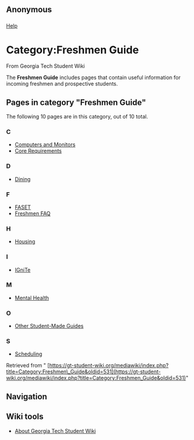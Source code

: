 ## Anonymous

### 
[Help](https://www.mediawiki.org/wiki/Special:MyLanguage/Help:Categories)

# Category:Freshmen Guide

From Georgia Tech Student Wiki

The **Freshmen Guide** includes pages that contain useful information for incoming freshmen and prospective students.

## Pages in category "Freshmen Guide"

The following 10 pages are in this category, out of 10 total.

### C

- [Computers and Monitors](https://gt-student-wiki.org/mediawiki/index.php/Computers_and_Monitors "Computers and Monitors")
- [Core Requirements](https://gt-student-wiki.org/mediawiki/index.php/Core_Requirements "Core Requirements")

### D

- [Dining](https://gt-student-wiki.org/mediawiki/index.php/Dining "Dining")

### F

- [FASET](https://gt-student-wiki.org/mediawiki/index.php/FASET "FASET")
- [Freshmen FAQ](https://gt-student-wiki.org/mediawiki/index.php/Freshmen_FAQ "Freshmen FAQ")

### H

- [Housing](https://gt-student-wiki.org/mediawiki/index.php/Housing "Housing")

### I

- [IGniTe](https://gt-student-wiki.org/mediawiki/index.php/IGniTe "IGniTe")

### M

- [Mental Health](https://gt-student-wiki.org/mediawiki/index.php/Mental_Health "Mental Health")

### O

- [Other Student-Made Guides](https://gt-student-wiki.org/mediawiki/index.php/Other_Student-Made_Guides "Other Student-Made Guides")

### S

- [Scheduling](https://gt-student-wiki.org/mediawiki/index.php/Scheduling "Scheduling")

Retrieved from " [https://gt-student-wiki.org/mediawiki/index.php?title=Category:Freshmen\_Guide&oldid=531](https://gt-student-wiki.org/mediawiki/index.php?title=Category:Freshmen_Guide&oldid=531)"

## Navigation

## Wiki tools

- [About Georgia Tech Student Wiki](https://gt-student-wiki.org/mediawiki/index.php/GT_Student_Wiki:About "GT Student Wiki:About")